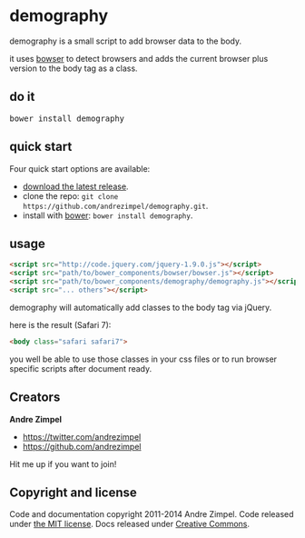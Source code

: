 demography
==========

demography is a small script to add browser data to the body.

it uses [bowser](https://github.com/ded/bowser) to detect browsers and adds the current browser plus version to the body tag as a class.

## do it
<pre>
bower install demography
</pre>

## quick start

Four quick start options are available:

- [download the latest release](https://github.com/andrezimpel/demography/archive/master.zip).
- clone the repo: `git clone https://github.com/andrezimpel/demography.git`.
- install with [bower](http://bower.io): `bower install demography`.


## usage
```html
<script src="http://code.jquery.com/jquery-1.9.0.js"></script>
<script src="path/to/bower_components/bowser/bowser.js"></script>
<script src="path/to/bower_components/demography/demography.js"></script>
<script src="... others"></script>
```
demography will automatically add classes to the body tag via jQuery.

here is the result (Safari 7):


```html
<body class="safari safari7">
```

you well be able to use those classes in your css files or to run browser specific scripts after document ready.


## Creators

**Andre Zimpel**

- <https://twitter.com/andrezimpel>
- <https://github.com/andrezimpel>

Hit me up if you want to join!


## Copyright and license

Code and documentation copyright 2011-2014 Andre Zimpel. Code released under [the MIT license](LICENSE). Docs released under [Creative Commons](docs/LICENSE).
